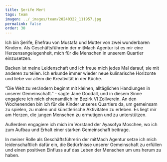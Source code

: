 ```yaml
---
title: Şerife Mert
tags: team
imagen: ../_images/team/20240322_111957.jpg
permalink: false
order: 30
---
```


Ich bin Şerife, Ehefrau von Mustafa und Mutter von zwei wunderbaren Kindern. Als Geschäftsführerin der mitMach Agentur ist es mir eine Herzensangelegenheit, mich für die Menschen in unserem Quartier einzusetzen.

Backen ist meine Leidenschaft und ich freue mich jedes Mal darauf, sie mit anderen zu teilen. Ich erkunde immer wieder neue kulinarische Horizonte und liebe vor allem die Kreativität in der Küche.

“Die Welt zu verändern beginnt mit kleinen, alltäglichen Handlungen in unserer Gemeinschaft.” - sagte Jane Goodall, und in diesem Sinne engagiere ich mich ehrenamtlich im Bezirk VI Zollverein. An den Wochenenden bin ich für die Kinder unseres Quartiers da, um gemeinsam zu spielen, zu malen und künstlerische Aktivitäten zu erleben. Es liegt mir am Herzen, die jungen Menschen zu ermutigen und zu unterstützen.

Außerdem engagiere ich mich im Vorstand der Ayasofya Moschee, wo ich zum Aufbau und Erhalt einer starken Gemeinschaft beitrage.

In meiner Rolle als Geschäftsführerin der mitMach Agentur setze ich mich leidenschaftlich dafür ein, die Bedürfnisse unserer Gemeinschaft zu erfüllen und einen positiven Einfluss auf das Leben der Menschen um uns herum zu haben.
